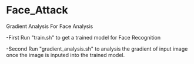 # Face_Attack
Gradient Analysis For Face Analysis

-First Run "train.sh" to get a trained model for Face Recognition

-Second Run "gradient_analysis.sh" to analysis the gradient of input image once the image is inputed into the trained model.
